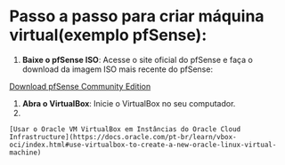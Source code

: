 # Passo a passo para criar máquina virtual(exemplo pfSense):

1. **Baixe o pfSense ISO**: Acesse o site oficial do pfSense e faça o download da imagem ISO mais recente do pfSense:

[Download pfSense Community Edition](https://www.pfsense.org/download/)

1. **Abra o VirtualBox**: Inicie o VirtualBox no seu computador.
2. 
    
    [Usar o Oracle VM VirtualBox em Instâncias do Oracle Cloud Infrastructure](https://docs.oracle.com/pt-br/learn/vbox-oci/index.html#use-virtualbox-to-create-a-new-oracle-linux-virtual-machine)